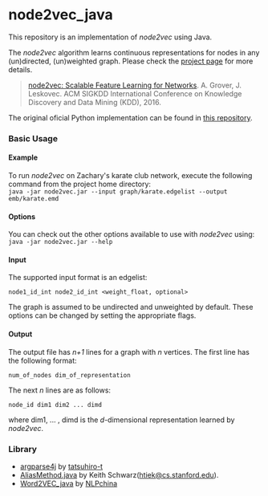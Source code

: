 # node2vec_java

This repository is an implementation of *node2vec* using Java.

The *node2vec* algorithm learns continuous representations for nodes in any (un)directed, (un)weighted graph. Please check the [project page](https://snap.stanford.edu/node2vec/) for more details.

>[node2vec: Scalable Feature Learning for Networks](http://arxiv.org/abs/1607.00653). A. Grover, J. Leskovec. ACM SIGKDD International Conference on Knowledge Discovery and Data Mining (KDD), 2016.

The original oficial Python implementation can be found in [this repository](https://github.com/aditya-grover/node2vec).

### Basic Usage

#### Example
To run *node2vec* on Zachary's karate club network, execute the following command from the project home directory:<br/>
	``java -jar node2vec.jar --input graph/karate.edgelist --output emb/karate.emd``

#### Options
You can check out the other options available to use with *node2vec* using:<br/>
	``java -jar node2vec.jar --help``

#### Input
The supported input format is an edgelist:

	node1_id_int node2_id_int <weight_float, optional>

The graph is assumed to be undirected and unweighted by default. These options can be changed by setting the appropriate flags.

#### Output
The output file has *n+1* lines for a graph with *n* vertices.
The first line has the following format:

	num_of_nodes dim_of_representation

The next *n* lines are as follows:

	node_id dim1 dim2 ... dimd

where dim1, ... , dimd is the *d*-dimensional representation learned by *node2vec*.

### Library
- [argparse4j](https://github.com/tatsuhiro-t/argparse4j) by [tatsuhiro-t](https://github.com/tatsuhiro-t)
- [AliasMethod.java](http://www.keithschwarz.com/interesting/code/?dir=alias-method) by Keith Schwarz(htiek@cs.stanford.edu).
- [Word2VEC_java](https://github.com/NLPchina/Word2VEC_java) by [NLPchina](https://github.com/NLPchina)
